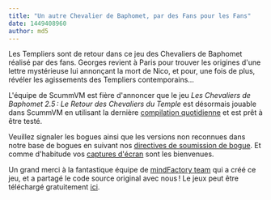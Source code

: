 ```yaml
---
title: "Un autre Chevalier de Baphomet, par des Fans pour les Fans"
date: 1449408960
author: md5
---
```


Les Templiers sont de retour dans ce jeu des Chevaliers de Baphomet réalisé par des fans. Georges revient à Paris pour trouver les origines d'une lettre mystérieuse lui annonçant la mort de Nico, et pour, une fois de plus, révéler les agissements des Templiers contemporains...

L'équipe de ScummVM est fière d'annoncer que le jeu *Les Chevaliers de Baphomet 2.5 : Le Retour des Chevaliers du Temple* est désormais jouable dans ScummVM en utilisant la dernière [compilation quotidienne](/downloads/#daily) et est prêt à être testé.

Veuillez signaler les bogues ainsi que les versions non reconnues dans notre base de bogues en suivant nos [directives de soumission de bogue](/faq/#question.report-bugs). Et comme d'habitude vos [captures d'écran](http://wiki.scummvm.org/index.php/Screenshots) sont les bienvenues.

Un grand merci à la fantastique équipe de [mindFactory team](http://brokensword25.com/team/mitglieder.htm) qui a créé ce jeu, et a partagé le code source original avec nous ! Le jeux peut être téléchargé gratuitement [ici](http://brokensword25.com/).

